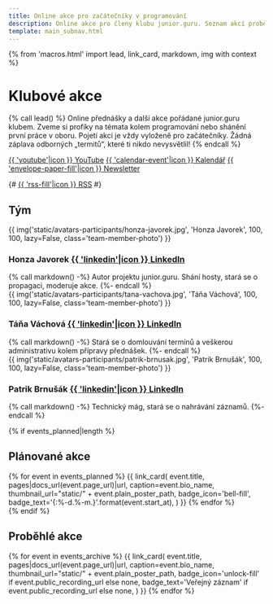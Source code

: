 ```yaml
---
title: Online akce pro začátečníky v programování
description: Online akce pro členy klubu junior.guru. Seznam akcí proběhlých i budoucích. Přednášky, streamy, Q&A, AMA, webináře, a další.
template: main_subnav.html
---
```


{% from 'macros.html' import lead, link_card, markdown, img with context %}

# Klubové akce

{% call lead() %}
Online přednášky a další akce pořádané junior.guru klubem.
Zveme si profíky na témata kolem programování nebo shánění první práce v oboru.
Pojetí akcí je vždy vyloženě pro začátečníky.
Žádná záplava odborných „termitů“, které ti nikdo nevysvětlil!
{% endcall %}

<div class="standout">
  <a class="brand-button youtube" target="_blank" rel="noopener" href="https://www.youtube.com/channel/UCp-dlEJLFPaNExzYX079gCA">{{ 'youtube'|icon }} YouTube</a>
  <a class="brand-button calendar" target="_blank" rel="noopener" href="webcal://junior.guru/api/events.ics">{{ 'calendar-event'|icon }} Kalendář</a>
  <a class="brand-button email" href="{{ pages|docs_url('news.jinja')|url }}">{{ 'envelope-paper-fill'|icon }} Newsletter</a>

  {#
    <a class="brand-button rss" target="_blank" rel="noopener" href="https://junior.guru/api/events.xml">{{ 'rss-fill'|icon }} RSS</a>
  #}
</div>

<div class="team">
<h2 class="visually-hidden">Tým</h2>
<div class="team-member">
  {{ img('static/avatars-participants/honza-javorek.jpg', 'Honza Javorek', 100, 100, lazy=False, class='team-member-photo') }}
  <div class="team-member-body">
    <h3>
      Honza Javorek
      <a class="team-member-link" href="https://www.linkedin.com/in/honzajavorek/" target="_blank" rel="noopener">
        {{ 'linkedin'|icon }}
        <span class="visually-hidden">LinkedIn</span>
      </a>
    </h3>
    {% call markdown() -%}
      Autor projektu junior.guru. Shání hosty, stará se o propagaci, moderuje akce.
    {%- endcall %}
  </div>
</div>
<div class="team-member">
  {{ img('static/avatars-participants/tana-vachova.jpg', 'Táňa Váchová', 100, 100, lazy=False, class='team-member-photo') }}
  <div class="team-member-body">
    <h3>
      Táňa Váchová
      <a class="team-member-link" href="https://www.linkedin.com/in/t%C3%A1%C5%88a-v%C3%A1chov%C3%A1-512981330/" target="_blank" rel="noopener">
        {{ 'linkedin'|icon }}
        <span class="visually-hidden">LinkedIn</span>
      </a>
    </h3>
    {% call markdown() -%}
      Stará se o domlouvání termínů a veškerou administrativu kolem přípravy přednášek.
    {%- endcall %}
  </div>
</div>
<div class="team-member">
  {{ img('static/avatars-participants/patrik-brnusak.jpg', 'Patrik Brnušák', 100, 100, lazy=False, class='team-member-photo') }}
  <div class="team-member-body">
    <h3>
      Patrik Brnušák
      <a class="team-member-link" href="https://www.linkedin.com/in/patrik-brnusak-cz/" target="_blank" rel="noopener">
        {{ 'linkedin'|icon }}
        <span class="visually-hidden">LinkedIn</span>
      </a>
    </h3>
    {% call markdown() -%}
      Technický mág, stará se o nahrávání záznamů.
    {%- endcall %}
  </div>
</div>
</div>

{% if events_planned|length %}
## Plánované akce

<div class="link-cards wide">
  {% for event in events_planned %}
    {{ link_card(
      event.title,
      pages|docs_url(event.page_url)|url,
      caption=event.bio_name,
      thumbnail_url="static/" + event.plain_poster_path,
      badge_icon='bell-fill',
      badge_text='{:%-d.%-m.}'.format(event.start_at),
    ) }}
  {% endfor %}
</div>
{% endif %}

## Proběhlé akce

<div class="link-cards wide">
{% for event in events_archive %}
  {{ link_card(
    event.title,
    pages|docs_url(event.page_url)|url,
    caption=event.bio_name,
    thumbnail_url="static/" + event.plain_poster_path,
    badge_icon='unlock-fill' if event.public_recording_url else none,
    badge_text='Veřejný záznam' if event.public_recording_url else none,
  ) }}
{% endfor %}
</div>
